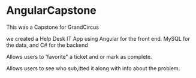 # AngularCapstone
This was a Capstone for GrandCircus

we created a Help Desk IT App using Angular for the front end. MySQL for the data, and C# for the backend

Allows users to 'favorite" a ticket and or mark as complete.

Allows users to see who sub,itted it along with info about the problem.

